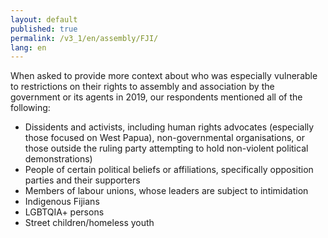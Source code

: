 ```yaml
---
layout: default
published: true
permalink: /v3_1/en/assembly/FJI/
lang: en
---
```

When asked to provide more context about who was especially vulnerable to restrictions on their rights to assembly and association by the government or its agents in 2019, our respondents mentioned all of the following: 

- Dissidents and activists, including human rights advocates (especially those focused on West Papua), non-governmental organisations, or those outside the ruling party attempting to hold non-violent political demonstrations)  
- People of certain political beliefs or affiliations, specifically opposition parties and their supporters 
- Members of labour unions, whose leaders are subject to intimidation 
- Indigenous Fijians 
- LGBTQIA+ persons 
- Street children/homeless youth
